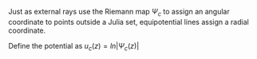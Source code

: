 Just as external rays use the Riemann map $\Psi_c$ to assign an angular coordinate to points outside a Julia set, equipotential lines assign a radial coordinate.

Define the potential as $u_c(z) = ln|\Psi_c(z)|$